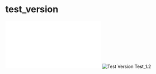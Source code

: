 # test_version
![Version](README-shield.md)
![Test Version](https://img.shields.io/badge/Test-v6.5.25-blue)
Test_1.2

